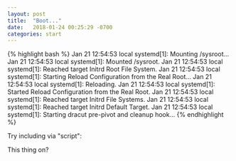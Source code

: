 ```yaml
---
layout: post
title:  "Boot..."
date:   2018-01-24 00:25:29 -0700
categories: start
---
```

{% highlight bash %}
    Jan 21 12:54:53 local systemd[1]: Mounting /sysroot...
    Jan 21 12:54:53 local systemd[1]: Mounted /sysroot.
    Jan 21 12:54:53 local systemd[1]: Reached target Initrd Root File System.
    Jan 21 12:54:53 local systemd[1]: Starting Reload Configuration from the Real Root...
    Jan 21 12:54:53 local systemd[1]: Reloading.
    Jan 21 12:54:53 local systemd[1]: Started Reload Configuration from the Real Root.
    Jan 21 12:54:53 local systemd[1]: Reached target Initrd File Systems.
    Jan 21 12:54:53 local systemd[1]: Reached target Initrd Default Target.
    Jan 21 12:54:53 local systemd[1]: Starting dracut pre-pivot and cleanup hook...
{% endhighlight %}

Try including via "script":

<script src="https://gist.githubusercontent.com/qubitrenegade/2ff70cc63346a09c2374262e1075564c/raw/3c2d08dcac19f5d5cfbee2453b656417bbb8edd8/vfio-pci-override.sh"> </script>

This thing on?

